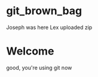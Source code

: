 git_brown_bag
=============
Joseph was here
Lex uploaded zip

# Welcome

good, you're using git now
